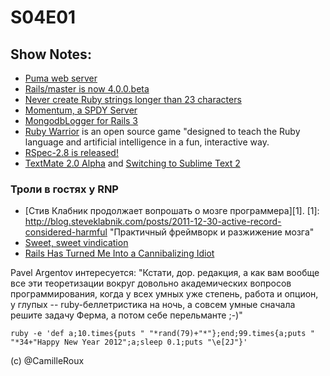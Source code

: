 # S04E01
## Show Notes:
* [Puma web server](https://github.com/evanphx/puma)
* [Rails/master is now 4.0.0.beta](http://weblog.rubyonrails.org/2011/12/20/rails-master-is-now-4-0-0-beta)
* [Never create Ruby strings longer than 23 characters](http://patshaughnessy.net/2012/1/4/never-create-ruby-strings-longer-than-23-characters)
* [Momentum, a SPDY Server](https://github.com/jonasschneider/momentum)
* [MongodbLogger for Rails 3](http://mongodb-logger.catware.org/)
* [Ruby Warrior](http://www.trybloc.com/courses/ruby-warrior) is an open source game "designed to teach the Ruby language and artificial intelligence in a fun, interactive way.
* [RSpec-2.8 is released!](http://blog.davidchelimsky.net/2012/01/04/rspec-28-is-released/)
* [TextMate 2.0 Alpha](http://blog.macromates.com/2011/textmate-2-0-alpha/) and [Switching to Sublime Text 2](http://www.nickdesteffen.com/blog/switching-to-sublime-text-2)


### Троли в гостях у RNP
* [Стив Клабник продолжает вопрошать о мозге программера][1]. 
[1]: http://blog.steveklabnik.com/posts/2011-12-30-active-record-considered-harmful "Практичный фреймворк и разжижение мозга"
* [Sweet, sweet vindication](http://lostechies.com/chadmyers/2011/12/30/sweet-sweet-vindication/)
* [Rails Has Turned Me Into a Cannibalizing Idiot](http://wekeroad.com/2012/01/03/rails-has-turned-me-into-a-cannibalizing-idiot/)

Pavel Argentov интересуется:
  "Кстати, дор.
   редакция, а как вам вообще все эти теоретизации вокруг довольно
   академических вопросов программирования, когда у всех умных уже степень,
   работа и опцион, у глупых -- ruby-беллетристика на ночь, а совсем умные
   сначала решите задачу Ферма, а потом себе перельманте ;-)"
   
   
```
ruby -e 'def a;10.times{puts " "*rand(79)+"*"};end;99.times{a;puts " "*34+"Happy New Year 2012";a;sleep 0.1;puts "\e[2J"}'
```
(c) @CamilleRoux